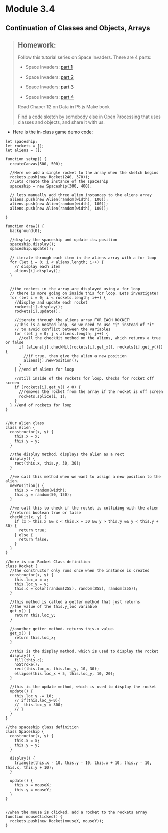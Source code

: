 
# Module 3.4
## Continuation of Classes and Objects, Arrays

> ## Homework: 
>
>Follow this tutorial series on Space Invaders. There are 4 parts:
>
>* Space Invaders: [part 1](https://www.youtube.com/watch?v=FX-u9xtZhLA)
>
>* Space Invaders: [part 2](https://www.youtube.com/watch?v=5-wkZ4FZacE)
>
>* Space Invaders: [part 3](https://www.youtube.com/watch?v=lK8otXsChSU)
>
>* Space Invaders: [part 4](https://www.youtube.com/watch?v=exkKPEfkip8)
>
>
>Read Chaper 12 on Data in P5.js Make book
>
> Find a code sketch by somebody else in Open Processing that uses classes and objects, and share it with us. 
>


* Here is the in-class game demo code:
```
let spaceship;
let rockets = [];
let aliens = [];

function setup() {
  createCanvas(500, 500);

  //Here we add a single rocket to the array when the sketch begins
  rockets.push(new Rocket(240, 370));
  //Lets create the instance of the spaceship
  spaceship = new Spaceship(300, 400);

  // lets manually add three alien instances to the aliens array
  aliens.push(new Alien(random(width), 100));
  aliens.push(new Alien(random(width), 100));
  aliens.push(new Alien(random(width), 100));

}

function draw() {
  background(0);

  //display the spaceship and update its position
  spaceship.display();
  spaceship.update();

  // iterate through each item in the aliens array with a for loop
  for (let i = 0; i < aliens.length; i++) {
    // display each item
    aliens[i].display();
  }


  //the rockets in the array are displayed using a for loop
  // there is more going on inside this for loop. Lets investigate!
  for (let i = 0; i < rockets.length; i++) {
    //display and update each rocket
    rockets[i].display();
    rockets[i].update();

    //iterate through the aliens array FOR EACH ROCKET!
    //This is a nested loop, so we need to use "j" instead of "i"
    // to avoid conflict between the variables
    for (let j = 0; j < aliens.length; j++) {
      //call the checkHit method on the aliens, which returns a true or false
      if (aliens[j].checkHit(rockets[i].get_x(), rockets[i].get_y())) {
        //if true, then give the alien a new position
        aliens[j].newPosition();
      }
    } //end of aliens for loop
    
    //still inside of the rockets for loop. Checks for rocket off screen
    if (rockets[i].get_y() < 0) {
      //removes the rocket from the array if the rocket is off screen
      rockets.splice(i, 1);
    }
  } //end of rockets for loop
}


//Our alien class
class Alien {
  constructor(x, y) {
    this.x = x;
    this.y = y;
  }

  //the display method, displays the alien as a rect
  display() {
    rect(this.x, this.y, 30, 30);
  }

  //we call this method when we want to assign a new position to the alien. 
  newPosition() {
    this.x = random(width);
    this.y = random(50, 150);
  }

  //we call this to check if the rocket is colliding with the alien
  //returns boolean true or false
  checkHit(x, y) {
    if (x > this.x && x < this.x + 30 && y > this.y && y < this.y + 30) {
      return true;
    } else {
      return false;
    }
  }
}

//here is our Rocket Class definition
class Rocket {
  //the constructor only runs once when the instance is created
  constructor(x, y) {
    this.loc_x = x;
    this.loc_y = y;
    this.c = color(random(255), random(255), random(255));
  }

  //this method is called a getter method that just returns
  //the value of the this.y_loc variable
  get_y() {
    return this.loc_y;
  }

  //another getter method. returns this.x value. 
  get_x() {
    return this.loc_x;
  }

  //this is the display method, which is used to display the rocket
  display() {
    fill(this.c);
    noStroke();
    rect(this.loc_x, this.loc_y, 10, 30);
    ellipse(this.loc_x + 5, this.loc_y, 10, 20);
  }

  //this is the update method, which is used to display the rocket
  update() {
    this.loc_y -= 10;
    // if(this.loc_y<0){
    //  this.loc_y = 300;
    // }
  }
}

//the spaceship class definition
class Spaceship {
  constructor(x, y) {
    this.x = x;
    this.y = y;
  }

  display() {
    triangle(this.x - 10, this.y - 10, this.x + 10, this.y - 10, this.x, this.y + 10);
  }

  update() {
    this.x = mouseX;
    this.y = mouseY;
  }
}


//when the mouse is clicked, add a rocket to the rockets array
function mouseClicked() {
  rockets.push(new Rocket(mouseX, mouseY));
}
```
